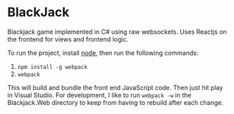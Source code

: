 BlackJack
=========

Blackjack game implemented in C# using raw websockets.  Uses Reactjs on the frontend for views and frontend logic.

To run the project, install [node](http://node.org), then run the following commands:

1. ```npm install -g webpack```
2. ```webpack```

This will build and bundle the front end JavaScript code.  Then just hit play in Visual Studio.  For development, I like to run ```webpack -w``` in the Blackjack.Web directory to keep from having to rebuild after each change.
